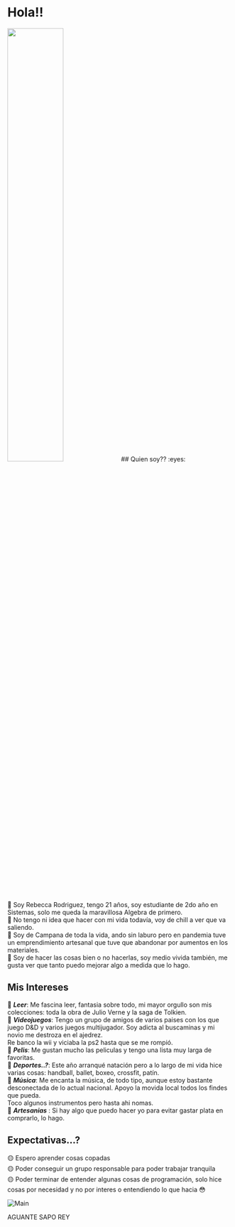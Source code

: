 # Hola!!
<img src="https://media1.tenor.com/m/GOj9ZF_-ZOcAAAAC/cat.gif" width=50% height=50%>
## Quien soy?? :eyes:


🔹 Soy Rebecca Rodriguez, tengo 21 años, soy estudiante de 2do año en Sistemas, solo me queda la maravillosa Algebra de primero.  
🔹 No tengo ni idea que hacer con mi vida todavía, voy de chill a ver que va saliendo.  
🔹 Soy de Campana de toda la vida, ando sin laburo pero en pandemia tuve un emprendimiento artesanal que tuve que abandonar por aumentos en los materiales.    
🔹 Soy de hacer las cosas bien o no hacerlas, soy medio vivida también, me gusta ver que tanto puedo mejorar algo a medida que lo hago.  

## Mis Intereses

🔸 ***Leer***: Me fascina leer, fantasia sobre todo, mi mayor orgullo son mis colecciones: toda la obra de Julio Verne y la saga de Tolkien.  
🔸 ***Videojuegos***: Tengo un grupo de amigos de varios paises con los que juego D&D y varios juegos multijugador. Soy adicta al buscaminas y mi novio me destroza en el ajedrez.  
                      Re banco la wii y viciaba la ps2 hasta que se me rompió.  
🔸 ***Pelis***: Me gustan mucho las peliculas y tengo una lista muy larga de favoritas.  
🔸 ***Deportes..?***: Este año arranqué natación pero a lo largo de mi vida hice varias cosas: handball, ballet, boxeo, crossfit, patín.  
🔸 ***Música***: Me encanta la música, de todo tipo, aunque estoy bastante desconectada de lo actual nacional. Apoyo la movida local todos los findes que pueda.   
                                      Toco algunos instrumentos pero hasta ahi nomas.  
🔸 ***Artesanias*** : Si hay algo que puedo hacer yo para evitar gastar plata en comprarlo, lo hago.  
 
## Expectativas...?

🟡 Espero aprender cosas copadas  
🟡 Poder conseguir un grupo responsable para poder trabajar tranquila   
🟡 Poder terminar de entender algunas cosas de programación, solo hice cosas por necesidad y no por interes o entendiendo lo que hacia 😳     

![Main](https://media1.tenor.com/m/VOdWjm2zbEAAAAAC/gandalf-sax-guy.gif)  


AGUANTE SAPO REY 
